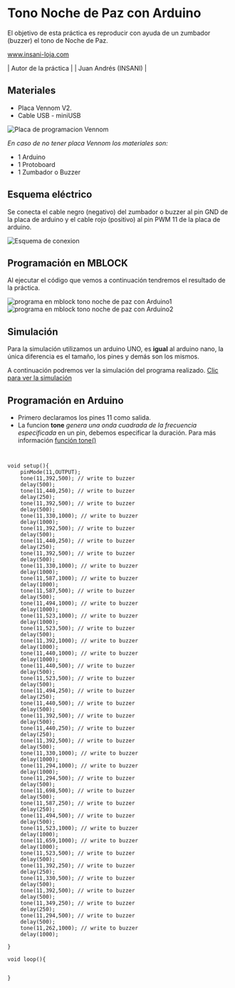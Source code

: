 # Tono Noche de Paz con Arduino

El objetivo de esta práctica es reproducir con ayuda de un zumbador (buzzer) el tono de Noche de Paz.


www.insani-loja.com

| Autor de la práctica |
| Juan Andrés (INSANI) |


## Materiales
- Placa Vennom V2.
- Cable USB - miniUSB

![Placa de programacion Vennom](https://github.com/jandrs300/Bloques_M/blob/master/ejemplos_vennom/Version_2/placa-version2.png)

*En caso de no tener placa Vennom los materiales son:*
- 1 Arduino
- 1 Protoboard
- 1 Zumbador o Buzzer


## Esquema eléctrico
Se conecta el cable negro (negativo) del zumbador o buzzer al pin GND de la placa de arduino y el cable rojo (positivo) al pin PWM 11 de la placa de arduino.

![Esquema de conexion ](https://github.com/jandrs300/Bloques_M/blob/master/ejemplos_vennom/Version_2/Guerra_Galaxias_buzzer/guerra_galaxias_f.png)



## Programación en MBLOCK
Al ejecutar el código que vemos a continuación tendremos el resultado de la práctica.


![programa en mblock tono noche de paz con Arduino1](https://github.com/Insani01/Tutoriales/blob/master/BUZZER/Buzzer_Noche_paz/Noche_paz1.png)
![programa en mblock tono noche de paz con Arduino2](https://github.com/Insani01/Tutoriales/blob/master/BUZZER/Buzzer_Noche_paz/Noche_paz2.png)


## Simulación
Para la simulación utilizamos un arduino UNO, es **igual** al arduino nano, la única diferencia es el tamaño, los pines y demás son los mismos.

A continuación podremos ver la simulación del programa realizado.  [Clic para ver la simulación](  https://www.tinkercad.com/things/gHa9NsijrAT  )


 
## Programación en Arduino
- Primero declaramos los pines 11 como salida.
- La funcion **tone** *genera una onda cuadrada de la frecuencia especificada* en un pin, debemos especificar la duración. Para más información [función tone()](https://www.arduino.cc/reference/en/language/functions/advanced-io/tone/)




```


void setup(){
    pinMode(11,OUTPUT);
    tone(11,392,500); // write to buzzer
    delay(500);
    tone(11,440,250); // write to buzzer
    delay(250);
    tone(11,392,500); // write to buzzer
    delay(500);
    tone(11,330,1000); // write to buzzer
    delay(1000);
    tone(11,392,500); // write to buzzer
    delay(500);
    tone(11,440,250); // write to buzzer
    delay(250);
    tone(11,392,500); // write to buzzer
    delay(500);
    tone(11,330,1000); // write to buzzer
    delay(1000);
    tone(11,587,1000); // write to buzzer
    delay(1000);
    tone(11,587,500); // write to buzzer
    delay(500);
    tone(11,494,1000); // write to buzzer
    delay(1000);
    tone(11,523,1000); // write to buzzer
    delay(1000);
    tone(11,523,500); // write to buzzer
    delay(500);
    tone(11,392,1000); // write to buzzer
    delay(1000);
    tone(11,440,1000); // write to buzzer
    delay(1000);
    tone(11,440,500); // write to buzzer
    delay(500);
    tone(11,523,500); // write to buzzer
    delay(500);
    tone(11,494,250); // write to buzzer
    delay(250);
    tone(11,440,500); // write to buzzer
    delay(500);
    tone(11,392,500); // write to buzzer
    delay(500);
    tone(11,440,250); // write to buzzer
    delay(250);
    tone(11,392,500); // write to buzzer
    delay(500);
    tone(11,330,1000); // write to buzzer
    delay(1000);
    tone(11,294,1000); // write to buzzer
    delay(1000);
    tone(11,294,500); // write to buzzer
    delay(500);
    tone(11,698,500); // write to buzzer
    delay(500);
    tone(11,587,250); // write to buzzer
    delay(250);
    tone(11,494,500); // write to buzzer
    delay(500);
    tone(11,523,1000); // write to buzzer
    delay(1000);
    tone(11,659,1000); // write to buzzer
    delay(1000);
    tone(11,523,500); // write to buzzer
    delay(500);
    tone(11,392,250); // write to buzzer
    delay(250);
    tone(11,330,500); // write to buzzer
    delay(500);
    tone(11,392,500); // write to buzzer
    delay(500);
    tone(11,349,250); // write to buzzer
    delay(250);
    tone(11,294,500); // write to buzzer
    delay(500);
    tone(11,262,1000); // write to buzzer
    delay(1000);
    
}

void loop(){
    
 
}
```

